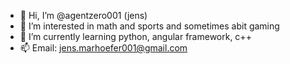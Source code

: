 - 👋 Hi, I’m @agentzero001  (jens)
- 👀 I’m interested in math and sports and sometimes abit gaming
- 🌱 I’m currently learning python, angular framework, c++
- 📫 Email: jens.marhoefer001@gmail.com
